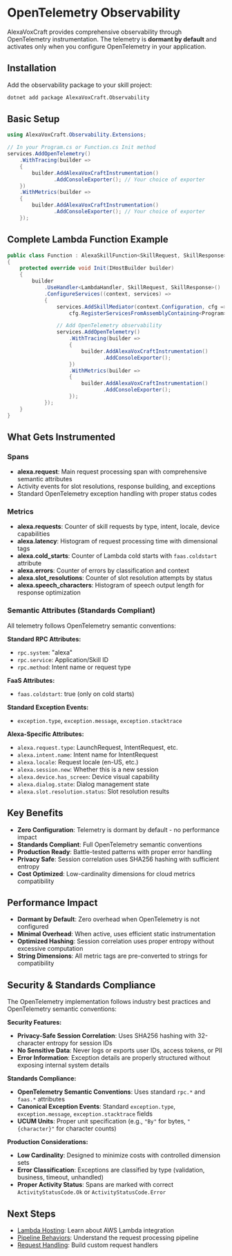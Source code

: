 # OpenTelemetry Observability

AlexaVoxCraft provides comprehensive observability through OpenTelemetry instrumentation. The telemetry is **dormant by default** and activates only when you configure OpenTelemetry in your application.

## Installation

Add the observability package to your skill project:

```bash
dotnet add package AlexaVoxCraft.Observability
```

## Basic Setup

```csharp
using AlexaVoxCraft.Observability.Extensions;

// In your Program.cs or Function.cs Init method
services.AddOpenTelemetry()
    .WithTracing(builder =>
    {
        builder.AddAlexaVoxCraftInstrumentation()
               .AddConsoleExporter(); // Your choice of exporter
    })
    .WithMetrics(builder =>
    {
        builder.AddAlexaVoxCraftInstrumentation()
               .AddConsoleExporter(); // Your choice of exporter
    });
```

## Complete Lambda Function Example

```csharp
public class Function : AlexaSkillFunction<SkillRequest, SkillResponse>
{
    protected override void Init(IHostBuilder builder)
    {
        builder
            .UseHandler<LambdaHandler, SkillRequest, SkillResponse>()
            .ConfigureServices((context, services) =>
            {
                services.AddSkillMediator(context.Configuration, cfg => 
                    cfg.RegisterServicesFromAssemblyContaining<Program>());

                // Add OpenTelemetry observability
                services.AddOpenTelemetry()
                    .WithTracing(builder =>
                    {
                        builder.AddAlexaVoxCraftInstrumentation()
                               .AddConsoleExporter();
                    })
                    .WithMetrics(builder =>
                    {
                        builder.AddAlexaVoxCraftInstrumentation()
                               .AddConsoleExporter();
                    });
            });
    }
}
```

## What Gets Instrumented

### Spans
- **alexa.request**: Main request processing span with comprehensive semantic attributes
- Activity events for slot resolutions, response building, and exceptions
- Standard OpenTelemetry exception handling with proper status codes

### Metrics  
- **alexa.requests**: Counter of skill requests by type, intent, locale, device capabilities
- **alexa.latency**: Histogram of request processing time with dimensional tags
- **alexa.cold_starts**: Counter of Lambda cold starts with `faas.coldstart` attribute
- **alexa.errors**: Counter of errors by classification and context
- **alexa.slot_resolutions**: Counter of slot resolution attempts by status
- **alexa.speech_characters**: Histogram of speech output length for response optimization

### Semantic Attributes (Standards Compliant)

All telemetry follows OpenTelemetry semantic conventions:

**Standard RPC Attributes:**
- `rpc.system`: "alexa"
- `rpc.service`: Application/Skill ID
- `rpc.method`: Intent name or request type

**FaaS Attributes:**
- `faas.coldstart`: true (only on cold starts)

**Standard Exception Events:**
- `exception.type`, `exception.message`, `exception.stacktrace`

**Alexa-Specific Attributes:**
- `alexa.request.type`: LaunchRequest, IntentRequest, etc.
- `alexa.intent.name`: Intent name for IntentRequest
- `alexa.locale`: Request locale (en-US, etc.)
- `alexa.session.new`: Whether this is a new session
- `alexa.device.has_screen`: Device visual capability
- `alexa.dialog.state`: Dialog management state
- `alexa.slot.resolution.status`: Slot resolution results

## Key Benefits

- **Zero Configuration**: Telemetry is dormant by default - no performance impact
- **Standards Compliant**: Full OpenTelemetry semantic conventions
- **Production Ready**: Battle-tested patterns with proper error handling
- **Privacy Safe**: Session correlation uses SHA256 hashing with sufficient entropy
- **Cost Optimized**: Low-cardinality dimensions for cloud metrics compatibility

## Performance Impact

- **Dormant by Default**: Zero overhead when OpenTelemetry is not configured
- **Minimal Overhead**: When active, uses efficient static instrumentation
- **Optimized Hashing**: Session correlation uses proper entropy without excessive computation
- **String Dimensions**: All metric tags are pre-converted to strings for compatibility

## Security & Standards Compliance

The OpenTelemetry implementation follows industry best practices and OpenTelemetry semantic conventions:

**Security Features:**
- **Privacy-Safe Session Correlation**: Uses SHA256 hashing with 32-character entropy for session IDs
- **No Sensitive Data**: Never logs or exports user IDs, access tokens, or PII
- **Error Information**: Exception details are properly structured without exposing internal system details

**Standards Compliance:**
- **OpenTelemetry Semantic Conventions**: Uses standard `rpc.*` and `faas.*` attributes
- **Canonical Exception Events**: Standard `exception.type`, `exception.message`, `exception.stacktrace` fields
- **UCUM Units**: Proper unit specification (e.g., `"By"` for bytes, `"{character}"` for character counts)

**Production Considerations:**
- **Low Cardinality**: Designed to minimize costs with controlled dimension sets
- **Error Classification**: Exceptions are classified by type (validation, business, timeout, unhandled)
- **Proper Activity Status**: Spans are marked with correct `ActivityStatusCode.Ok` or `ActivityStatusCode.Error`

## Next Steps

- [Lambda Hosting](lambda-hosting.md): Learn about AWS Lambda integration
- [Pipeline Behaviors](pipeline-behaviors.md): Understand the request processing pipeline
- [Request Handling](request-handling.md): Build custom request handlers